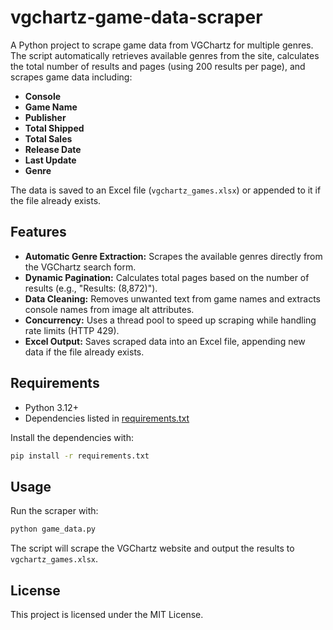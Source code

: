 # vgchartz-game-data-scraper

A Python project to scrape game data from VGChartz for multiple genres.  
The script automatically retrieves available genres from the site, calculates the total number of results and pages (using 200 results per page), and scrapes game data including:

- **Console**
- **Game Name**
- **Publisher**
- **Total Shipped**
- **Total Sales**
- **Release Date**
- **Last Update**
- **Genre**

The data is saved to an Excel file (`vgchartz_games.xlsx`) or appended to it if the file already exists.

## Features

- **Automatic Genre Extraction:** Scrapes the available genres directly from the VGChartz search form.
- **Dynamic Pagination:** Calculates total pages based on the number of results (e.g., "Results: (8,872)").
- **Data Cleaning:** Removes unwanted text from game names and extracts console names from image alt attributes.
- **Concurrency:** Uses a thread pool to speed up scraping while handling rate limits (HTTP 429).
- **Excel Output:** Saves scraped data into an Excel file, appending new data if the file already exists.

## Requirements

- Python 3.12+
- Dependencies listed in [requirements.txt](requirements.txt)

Install the dependencies with:

```bash
pip install -r requirements.txt
```

## Usage

Run the scraper with:

```bash
python game_data.py
```

The script will scrape the VGChartz website and output the results to `vgchartz_games.xlsx`.

## License

This project is licensed under the MIT License.
